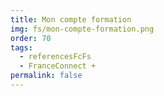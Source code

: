 ```yaml
---
title: Mon compte formation
img: fs/mon-compte-formation.png
order: 70
tags:
  - referencesFcFs
  - FranceConnect +
permalink: false
---
```

